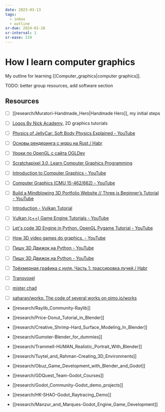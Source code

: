 ```yaml
---
date: 2023-03-13
tags:
  - inbox
  - outline
sr-due: 2024-01-26
sr-interval: 1
sr-ease: 219
---
```


# How I learn computer graphics

My outline for learning [[Computer_graphics|computer graphics]].

TODO: better group resources, add software section

## Resources

- [ ] [[research/Muratori-Handmade_Hero|Handmade Hero]], my initial steps
- [ ] [Logos By Nick Academy](https://logosbynick.teachable.com/courses), 2D graphics tutorials
- [ ] [Physics of JellyCar: Soft Body Physics Explained - YouTube](https://www.youtube.com/watch?v=3OmkehAJoyo)
- [ ] [Основы рендеринга с wgpu на Rust / Habr](https://habr.com/en/companies/otus/articles/658859/)
- [ ] [Уроки по OpenGL с сайта OGLDev](https://triplepointfive.github.io/ogltutor/)
- [ ] [Scratchapixel 3.0, Learn Computer Graphics Programming](https://www.scratchapixel.com/)
- [ ] [Introduction to Computer Graphics - YouTube](https://www.youtube.com/playlist?list=PLplnkTzzqsZTfYh4UbhLGpI5kGd5oW_Hh)
- [ ] [Computer Graphics (CMU 15-462/662) - YouTube](https://www.youtube.com/playlist?list=PL9_jI1bdZmz2emSh0UQ5iOdT2xRHFHL7E)
- [ ] [Build a Mindblowing 3D Portfolio Website // Three.js Beginner’s Tutorial - YouTube](https://youtu.be/Q7AOvWpIVHU)
- [ ] [Introduction - Vulkan Tutorial](https://vulkan-tutorial.com/)
- [ ] [Vulkan (c++) Game Engine Tutorials - YouTube](https://www.youtube.com/playlist?list=PL8327DO66nu9qYVKLDmdLW_84-yE4auCR)
- [ ] [Let's code 3D Engine in Python. OpenGL Pygame Tutorial - YouTube](https://youtu.be/eJDIsFJN4OQ)
- [ ] [How 3D video games do graphics. - YouTube](https://www.youtube.com/watch?v=bGe-d09Nc_M)
- [ ] [Пишу 3D Движок на Python - YouTube](https://www.youtube.com/watch?v=Scn96t7mwC4)
- [ ] [Пишу 3D Движок на Python - YouTube](https://www.youtube.com/watch?v=Scn96t7mwC4)
- [ ] [Трёхмерная графика с нуля. Часть 1: трассировка лучей / Habr](https://habr.com/en/articles/342510/)
- [ ] [Transvoxel](https://transvoxel.org/Transvoxel.pdf)
- [ ] [mister chad](https://mister-chad.com/welcome)
- [ ] [saharan/works: The code of several works on oimo.io/works](https://github.com/saharan/works)


- [[research/Raylib_Community-Raylib]]

- [[research/Price-Donut_Tutorial_in_Blender]]
- [[research/Creative_Shrimp-Hard_Surface_Modeling_In_Blender]]
- [[research/Gumster-Blender_for_dummies]]
- [[research/Trammell-HUMAN_Realistic_Portrait_With_Blender]]
- [[research/Tuytel_and_Rahman-Creating_3D_Environments]]

- [[research/Obuz_Game_Development_with_Blender_and_Godot]]
- [[research/GDQuest_Team-Godot_Courses]]
- [[research/Godot_Community-Godot_demo_projects]]
- [[research/HK-SHAO-Godot_Raytracing_Demo]]
- [[research/Manzur_and_Marques-Godot_Engine_Game_Development]]

